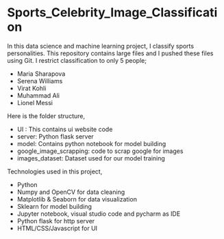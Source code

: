 # Sports_Celebrity_Image_Classification

In this data science and machine learning project, I classify sports personalities. This repository contains large files and I pushed these files using Git. 
I restrict classification to only 5 people;
* Maria Sharapova
* Serena Williams
* Virat Kohli
* Muhammad Ali
* Lionel Messi

Here is the folder structure,
* UI : This contains ui website code
* server: Python flask server
* model: Contains python notebook for model building
* google_image_scrapping: code to scrap google for images
* images_dataset: Dataset used for our model training

Technologies used in this project,
* Python
* Numpy and OpenCV for data cleaning
* Matplotlib & Seaborn for data visualization
* Sklearn for model building
* Jupyter notebook, visual studio code and pycharm as IDE
* Python flask for http server
* HTML/CSS/Javascript for UI
